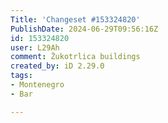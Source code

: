 ```yaml
---
Title: 'Changeset #153324820'
PublishDate: 2024-06-29T09:56:16Z
id: 153324820
user: L29Ah
comment: Žukotrlica buildings
created_by: iD 2.29.0
tags:
- Montenegro
- Bar

---
```

